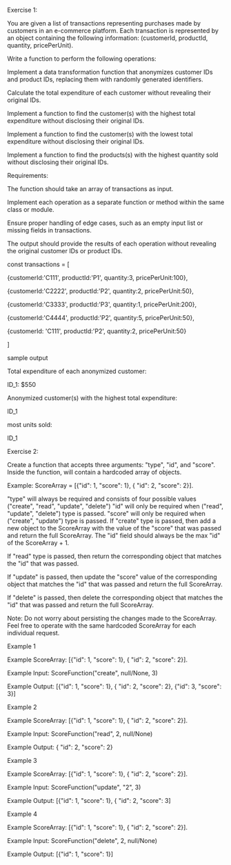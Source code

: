 Exercise 1: 

You are given a list of transactions representing purchases made by customers in an e-commerce platform. Each transaction is represented by an object containing the following information: (customerId, productId, quantity, pricePerUnit).  



Write a function to perform the following operations: 



 Implement a data transformation function that anonymizes customer IDs and product IDs, replacing them with randomly generated identifiers. 

  Calculate the total expenditure of each customer without revealing their original IDs. 

  Implement a function to find the customer(s) with the highest total expenditure without disclosing their original IDs. 

  Implement a function to find the customer(s) with the lowest total expenditure without disclosing their original IDs. 

Implement a function to find the products(s) with the highest quantity sold without disclosing their original IDs. 



Requirements: 

  The function should take an array of transactions as input. 

  Implement each operation as a separate function or method within the same class or module. 

  Ensure proper handling of edge cases, such as an empty input list or missing fields in transactions. 

  The output should provide the results of each operation without revealing the original customer IDs or product IDs. 

 

const transactions = [ 

  {customerId:'C111', productId:'P1', quantity:3, pricePerUnit:100}, 

  {customerId:'C2222', productId:'P2', quantity:2, pricePerUnit:50}, 

  {customerId:'C3333', productId:'P3', quantity:1, pricePerUnit:200}, 

  {customerId:'C4444', productId:'P2', quantity:5, pricePerUnit:50}, 

  {customerId: 'C111', productId:'P2', quantity:2, pricePerUnit:50} 

] 

sample output 

  Total expenditure of each anonymized customer: 

  ID_1: $550 

  Anonymized customer(s) with the highest total expenditure:  

  ID_1 

  most units sold: 

  ID_1 



 

Exercise 2: 

Create a function that accepts three arguments: "type", "id", and "score". Inside the function, will contain a hardcoded array of objects. 



Example: ScoreArray = [{"id": 1, "score": 1}, { "id": 2, "score": 2}]. 

"type" will always be required and consists of four possible values ("create", "read", "update", "delete") 
"id" will only be required when ("read", "update", "delete") type is passed. 
"score" will only be required when ("create", "update") type is passed. 
If "create" type is passed, then add a new object to the ScoreArray with the value of the "score" that was passed and return the full ScoreArray. The "id" field should always be the max "id" of the ScoreArray + 1. 

If "read" type is passed, then return the corresponding object that matches the "id" that was passed. 

If "update" is passed, then update the "score" value of the corresponding object that matches the "id" that was passed and return the full ScoreArray. 

If "delete" is passed, then delete the corresponding object that matches the "id" that was passed and return the full ScoreArray. 

Note: Do not worry about persisting the changes made to the ScoreArray. Feel free to operate with the same hardcoded ScoreArray for each individual request. 

Example 1 

Example ScoreArray: [{"id": 1, "score": 1}, { "id": 2, "score": 2}]. 

Example Input: ScoreFunction("create", null/None, 3) 

 

Example Output: [{"id": 1, "score": 1}, { "id": 2, "score": 2}, {"id": 3, "score": 3}] 



Example 2 

Example ScoreArray: [{"id": 1, "score": 1}, { "id": 2, "score": 2}]. 

Example Input: ScoreFunction("read", 2, null/None) 

Example Output: { "id": 2, "score": 2} 



Example 3 

Example ScoreArray: [{"id": 1, "score": 1}, { "id": 2, "score": 2}]. 

Example Input: ScoreFunction("update", "2", 3) 

Example Output: [{"id": 1, "score": 1}, { "id": 2, "score": 3] 



Example 4 

Example ScoreArray: [{"id": 1, "score": 1}, { "id": 2, "score": 2}]. 

Example Input: ScoreFunction("delete", 2, null/None) 

Example Output: [{"id": 1, "score": 1}] 